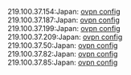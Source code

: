 219.100.37.154:Japan: [ovpn config](vpn/219_100_37_154.ovpn)  
219.100.37.187:Japan: [ovpn config](vpn/219_100_37_187.ovpn)  
219.100.37.199:Japan: [ovpn config](vpn/219_100_37_199.ovpn)  
219.100.37.209:Japan: [ovpn config](vpn/219_100_37_209.ovpn)  
219.100.37.50:Japan: [ovpn config](vpn/219_100_37_50.ovpn)  
219.100.37.82:Japan: [ovpn config](vpn/219_100_37_82.ovpn)  
219.100.37.85:Japan: [ovpn config](vpn/219_100_37_85.ovpn)  
